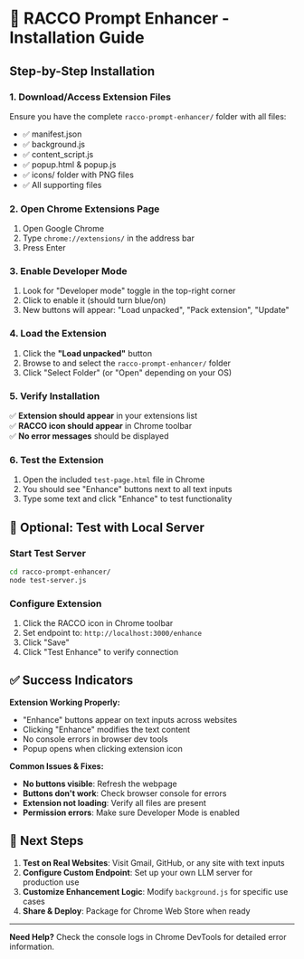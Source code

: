 # 🚀 RACCO Prompt Enhancer - Installation Guide

## Step-by-Step Installation

### 1. Download/Access Extension Files
Ensure you have the complete `racco-prompt-enhancer/` folder with all files:
- ✅ manifest.json
- ✅ background.js  
- ✅ content_script.js
- ✅ popup.html & popup.js
- ✅ icons/ folder with PNG files
- ✅ All supporting files

### 2. Open Chrome Extensions Page
1. Open Google Chrome
2. Type `chrome://extensions/` in the address bar
3. Press Enter

### 3. Enable Developer Mode
1. Look for "Developer mode" toggle in the top-right corner
2. Click to enable it (should turn blue/on)
3. New buttons will appear: "Load unpacked", "Pack extension", "Update"

### 4. Load the Extension
1. Click the **"Load unpacked"** button
2. Browse to and select the `racco-prompt-enhancer/` folder
3. Click "Select Folder" (or "Open" depending on your OS)

### 5. Verify Installation
✅ **Extension should appear** in your extensions list  
✅ **RACCO icon should appear** in Chrome toolbar  
✅ **No error messages** should be displayed

### 6. Test the Extension
1. Open the included `test-page.html` file in Chrome
2. You should see "Enhance" buttons next to all text inputs
3. Type some text and click "Enhance" to test functionality

## 🧪 Optional: Test with Local Server

### Start Test Server
```bash
cd racco-prompt-enhancer/
node test-server.js
```

### Configure Extension
1. Click the RACCO icon in Chrome toolbar
2. Set endpoint to: `http://localhost:3000/enhance`  
3. Click "Save"
4. Click "Test Enhance" to verify connection

## ✅ Success Indicators

**Extension Working Properly:**
- "Enhance" buttons appear on text inputs across websites
- Clicking "Enhance" modifies the text content
- No console errors in browser dev tools
- Popup opens when clicking extension icon

**Common Issues & Fixes:**
- **No buttons visible**: Refresh the webpage
- **Buttons don't work**: Check browser console for errors
- **Extension not loading**: Verify all files are present
- **Permission errors**: Make sure Developer Mode is enabled

## 🎯 Next Steps

1. **Test on Real Websites**: Visit Gmail, GitHub, or any site with text inputs
2. **Configure Custom Endpoint**: Set up your own LLM server for production use  
3. **Customize Enhancement Logic**: Modify `background.js` for specific use cases
4. **Share & Deploy**: Package for Chrome Web Store when ready

---

**Need Help?** Check the console logs in Chrome DevTools for detailed error information.
